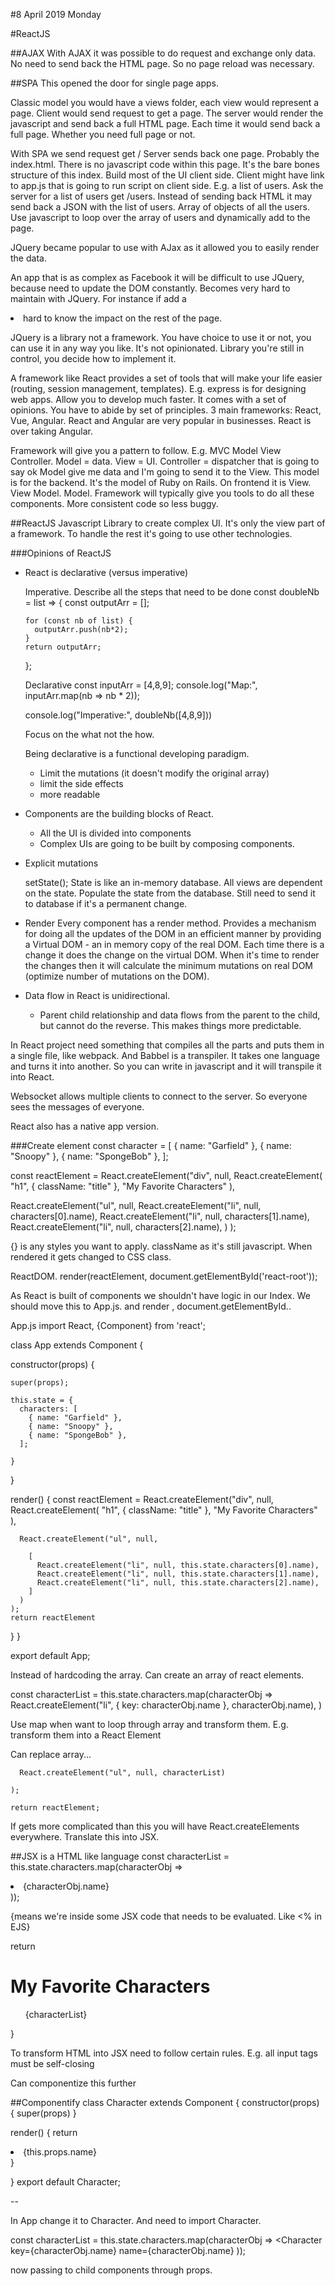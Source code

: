 #8 April 2019 Monday

#ReactJS

##AJAX
With AJAX it was possible to do request and exchange only data. No need to send back the HTML page. So no page reload was necessary.

##SPA
This opened the door for single page apps.

Classic model you would have a views folder, each view would represent a page. Client would send request to get a page. The server would render the javascript and send back a full HTML page. Each time it would send back a full page. Whether you need full page or not.

With SPA we send request get / Server sends back one page. Probably the index.html. There is no javascript code within this page. It's the bare bones structure of this index. Build most of the UI client side. Client might have link to app.js that is going to run script on client side. E.g. a list of users. Ask the server for a list of users get /users. Instead of sending back HTML it may send back a JSON with the list of users. Array of objects of all the users. Use javascript to loop over the array of users and dynamically add to the page.

JQuery became popular to use with AJax as it allowed you to easily render the data.

An app that is as complex as Facebook it will be difficult to use JQuery, because need to update the DOM constantly. Becomes very hard to maintain with JQuery. For instance if add a <li> hard to know the impact on the rest of the page.

JQuery is a library not a framework. You have choice to use it or not, you can use it in any way you like. It's not opinionated. Library you're still in control, you decide how to implement it.

A framework like React provides a set of tools that will make your life easier (routing, session management, templates). E.g. express is for designing web apps. Allow you to develop much faster. It comes with a set of opinions. You have to abide by set of principles.
3 main frameworks: React, Vue, Angular. React and Angular are very popular in businesses. React is over taking Angular.

Framework will give you a pattern to follow. E.g. MVC Model View Controller. Model = data. View = UI. Controller = dispatcher that is going to say ok Model give me data and I'm going to send it to the View. This model is for the backend. It's the model of Ruby on Rails. On frontend it is View. View Model. Model. Framework will typically give you tools to do all these components. More consistent code so less buggy.

##ReactJS
Javascript Library to create complex UI. It's only the view part of a framework. To handle the rest it's going to use other technologies.

###Opinions of ReactJS
- React is declarative (versus imperative)

  Imperative. Describe all the steps that need to be done
    const doubleNb = list => {
      const outputArr = [];

      for (const nb of list) {
        outputArr.push(nb*2);
      }
      return outputArr;
    };

  Declarative
    const inputArr = [4,8,9];
    console.log("Map:", inputArr.map(nb => nb * 2));

    console.log("Imperative:", doubleNb([4,8,9]))

  Focus on the what not the how.

  Being declarative is a functional developing paradigm.

  - Limit the mutations (it doesn't modify the original array)
  - limit the side effects
  - more readable

- Components are the building blocks of React.
  - All the UI is divided into components
  - Complex UIs are going to be built by composing components.

- Explicit mutations

  setState();
  State is like an in-memory database. All views are dependent on the state. Populate the state from the database. Still need to send it to database if it's a permanent change.

- Render
  Every component has a render method. Provides a mechanism for doing all the updates of the DOM in an efficient manner by providing a Virtual DOM - an in memory copy of the real DOM. Each time there is a change it does the change on the virtual DOM. When it's time to render the changes then it will calculate the minimum mutations on real DOM (optimize number of mutations on the DOM).

- Data flow in React is unidirectional.
  - Parent child relationship and data flows from the parent to the child, but cannot do the reverse.
  This makes things more predictable.


In React project need something that compiles all the parts and puts them in a single file, like webpack. And Babbel is a transpiler. It takes one language and turns it into another. So you can write in javascript and it will transpile it into React.

Websocket allows multiple clients to connect to the server. So everyone sees the messages of everyone.

React also has a native app version.


###Create element
const character = [
  { name: "Garfield" },
  { name: "Snoopy" },
  { name: "SpongeBob" },
];
<!-- This will become state -->

const reactElement = React.createElement("div", null,
  React.createElement(
    "h1",
    { className: "title" },
    "My Favorite Characters"
    ),

  React.createElement("ul", null,
    React.createElement("li", null, characters[0].name),
    React.createElement("li", null, characters[1].name),
    React.createElement("li", null, characters[2].name),
  )
);

{} is any styles you want to apply. className as it's still javascript. When rendered it gets changed to CSS class.

ReactDOM. render(reactElement, document.getElementById('react-root'));

As React is built of components we shouldn't have logic in our Index. We should move this to App.js. and render <App />, document.getElementById..

App.js
import React, {Component} from 'react';

class App extends Component {

  constructor(props) {

  <!-- Have to call this to initialize the component -->
    super(props);

<!-- Only time you can set the state directly -->
    this.state = {
      characters: [
        { name: "Garfield" },
        { name: "Snoopy" },
        { name: "SpongeBob" },
      ];
  <!-- could put other value pairs in here. E.g. currentCharacter: 'Garfield' -->
    }
  }

  render() {
  const reactElement = React.createElement("div", null,
      React.createElement(
        "h1",
        { className: "title" },
        "My Favorite Characters"
        ),

      React.createElement("ul", null,
  <!-- Can accept individual values or an array  -->
        [
          React.createElement("li", null, this.state.characters[0].name),
          React.createElement("li", null, this.state.characters[1].name),
          React.createElement("li", null, this.state.characters[2].name),
        ]
      )
    );
    return reactElement
  }
}

export default App;


Instead of hardcoding the array. Can create an array of react elements.

  const characterList = this.state.characters.map(characterObj =>
    React.createElement("li", { key: characterObj.name }, characterObj.name),
  )

Use map when want to loop through array and transform them. E.g. transform them into a React Element

Can replace array...


      React.createElement("ul", null, characterList)
  <!-- Can accept individual values or an array  -->
    );

    return reactElement;

If gets more complicated than this you will have React.createElements everywhere.
Translate this into JSX.

##JSX is a HTML like language
  const characterList = this.state.characters.map(characterObj =>
    <li key={characterObj.name}>{characterObj.name}</li>
  ));

  {means we're inside some JSX code that needs to be evaluated. Like <% in EJS}

   return
    <div>
      <h1 className='title'>My Favorite Characters</h1>
      <ul>
        {characterList}
      </ul>
  }

To transform HTML into JSX need to follow certain rules. E.g. all input tags must be self-closing

Can componentize this further

##Componentify
class Character extends Component {
  constructor(props) {
    super(props)
  }

  render() {
    return <li>{this.props.name}</li>
  }

}
export default Character;

--

In App change it to Character. And need to import Character.

const characterList = this.state.characters.map(characterObj =>
  <Character key={characterObj.name} name={characterObj.name}
));

now passing to child components through props.